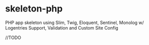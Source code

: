 # skeleton-php
PHP app skeleton using Slim, Twig, Eloquent, Sentinel, Monolog w/ Logentries Support, Validation and Custom Site Config


//TODO
